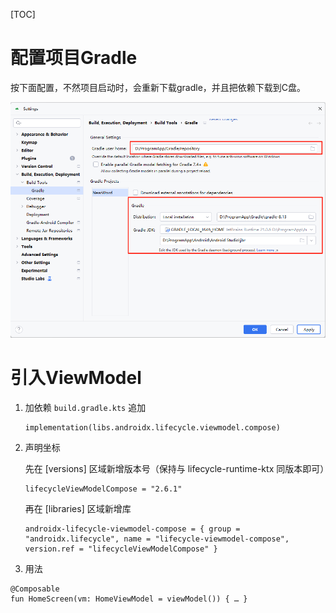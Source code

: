[TOC]

# 配置项目Gradle

按下面配置，不然项目启动时，会重新下载gradle，并且把依赖下载到C盘。

![工程gradle配置](images/工程gradle配置.png)

# 引入ViewModel

1. 加依赖
   `build.gradle.kts` 追加

   ```
   implementation(libs.androidx.lifecycle.viewmodel.compose)
   ```

2. 声明坐标

   先在 [versions] 区域新增版本号（保持与 lifecycle-runtime-ktx 同版本即可）

   ```
   lifecycleViewModelCompose = "2.6.1"
   ```

   再在 [libraries] 区域新增库

   ```
   androidx-lifecycle-viewmodel-compose = { group = "androidx.lifecycle", name = "lifecycle-viewmodel-compose", version.ref = "lifecycleViewModelCompose" }
   ```

3. 用法

```
@Composable
fun HomeScreen(vm: HomeViewModel = viewModel()) { … }
```

